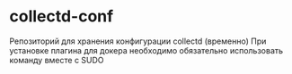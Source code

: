 # collectd-conf

Репозиторий для хранения конфигурации collectd (временно)
При установке плагина для докера необходимо обязательно использовать команду вместе с SUDO
